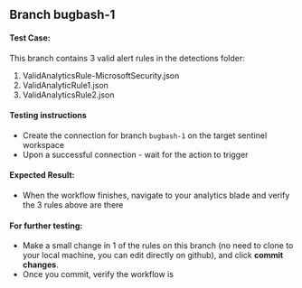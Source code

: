 ## Branch bugbash-1

#### Test Case:

This branch contains 3 valid alert rules in the detections folder:
1. ValidAnalyticsRule-MicrosoftSecurity.json
2. ValidAnalyticRule1.json
3. ValidAnalyticsRule2.json

#### Testing instructions

- Create the connection for branch `bugbash-1` on the target sentinel workspace
- Upon a successful connection - wait for the action to trigger

#### Expected Result:

- When the workflow finishes, navigate to your analytics blade and verify the 3 rules above are there

#### For further testing: 
- Make a small change in 1 of the rules on this branch (no need to clone to your local machine, you can edit directly on github), and click **commit changes**.
- Once you commit, verify the workflow is 